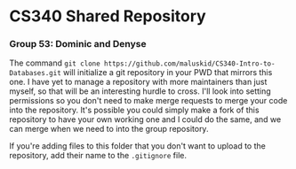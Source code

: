 # CS340 Shared Repository
### Group 53: Dominic and Denyse

The command `git clone https://github.com/maluskid/CS340-Intro-to-Databases.git`
will initialize a git repository in your PWD that mirrors this one. I have yet
to manage a repository with more maintainers than just myself, so that will be an
interesting hurdle to cross. I'll look into setting permissions so you don't need
to make merge requests to merge your code into the repository. It's possible you
could simply make a fork of this repository to have your own working one and I could
do the same, and we can merge when we need to into the group repository.

If you're adding files to this folder that you don't want to upload to the repository, add
their name to the `.gitignore` file.
